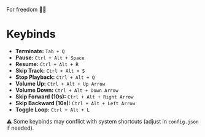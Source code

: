 For freedom 🏴‍☠️

# Keybinds
- **Terminate:** `Tab + Q`  
- **Pause:** `Ctrl + Alt + Space`  
- **Resume:** `Ctrl + Alt + R`  
- **Skip Track:** `Ctrl + Alt + S`  
- **Stop Playback:** `Ctrl + Alt + Q`  
- **Volume Up:** `Ctrl + Alt + Up Arrow`  
- **Volume Down:** `Ctrl + Alt + Down Arrow`  
- **Skip Forward (10s):** `Ctrl + Alt + Right Arrow`  
- **Skip Backward (10s):** `Ctrl + Alt + Left Arrow`  
- **Toggle Loop:** `Ctrl + Alt + L`

⚠️ Some keybinds may conflict with system shortcuts (adjust in `config.json` if needed).
